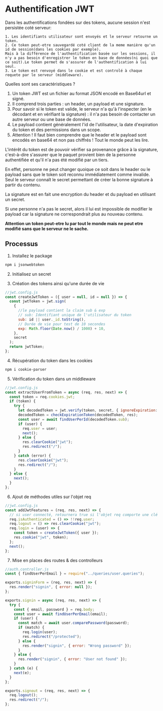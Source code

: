 # Authentification JWT

Dans les authentifications fondées sur des tokens, aucune session n'est persistée coté serveur:

    1. Les identifiants utilisateur sont envoyés et le serveur retourne un token.
    2. Ce token peut-etre sauvegardé coté client de la meme manière qu'un id de session(dans les cookies par exemple).
    Mais à la différence de l'authentification basée sur les sessions, il n'y a pas besoin d'enregistrer le token en base de données(ni quoi que ce soit).Le token permet de s'assurer de l'authentification à lui seul.
    3. Le token est renvoyé dans le cookie et est controlé à chaque requete par le serveur (middleware).

Quelles sont ses caractéristiques ?

1. Un token JWT est un fichier au format JSON encodé en Base64url et signé.
2. Il comprend trois parties : un header, un payload et une signature.
3. Pour savoir si le token est valide, le serveur n'a qu'à l'inspecter (en le décodant et en vérifiant la signature) : il n'a pas besoin de contacter un autre serveur ou une base de données.
4. Le payload contient généralement l'id de l'utilisateur, la date d'expiration du token et des permissions dans un scope.
5. Attention ! Il faut bien comprendre que le header et le payload sont encodés en base64 et non pas chiffrés ! Tout le monde peut les lire.

L'intérêt du token est de pouvoir vérifier sa provenance grâce à la signature, c'est-à-dire s'assurer que le paquet provient bien de la personne authentifiée et qu'il n'a pas été modifié par un tiers.

En effet, personne ne peut changer quoique ce soit dans le header ou le payload sans que le token soit reconnu immédiatement comme invalide. Seul le serveur connaît le secret permettant de créer la bonne signature à partir du contenu.

La signature est en fait une encryption du header et du payload en utilisant un secret.

Si une personne n'a pas le secret, alors il lui est impossible de modifier le payload car la signature ne correspondrait plus au nouveau contenu.

**Attention un token peut-etre lu par tout le monde mais ne peut etre modifié sans que le serveur ne le sache.**

## Processus

1. Installez le package

```sh
npm i jsonwebtoken
```

2. Initialisez un secret

3. Création des tokens ainsi qu'une durée de vie 

```js
//jwt.config.js
const createJwtToken = ({ user = null, id = null }) => {
  const jwtToken = jwt.sign(
    {
      //le payload contient la claim sub & exp
      // sub: Identifiant unique de l'utilisateur du token
      sub: id || user._id.toString(),
      // Durée de vie pour test de 10 secondes
      exp: Math.floor(Date.now() / 1000) + 10,
    },
    secret
  );
  return jwtToken;
};
```

4. Récupération du token dans les cookies

```sh
npm i cookie-parser
```

5. Vérification du token dans un middleware

```js
//jwt.config.js
const extractUserFromToken = async (req, res, next) => {
  const token = req.cookies.jwt;
  if (token) {
    try {
      let decodedToken = jwt.verify(token, secret, { ignoreExpiration: true });
      decodedToken = checkExpirationToken(decodedToken, res);
      const user = await findUserPerId(decodedToken.sub);
      if (user) {
        req.user = user;
        next();
      } else {
        res.clearCookie("jwt");
        res.redirect("/");
      }
    } catch (error) {
      res.clearCookie("jwt");
      res.redirect("/");
    }
  } else {
    next();
  }
};
```

6. Ajout de méthodes utiles sur l'objet req

```js
//jwt.config.js
const addJwtFeatures = (req, res, next) => {
  // si user connecté, retournera true si l'objet req comporte une clé user
  req.isAuthenticated = () => !!req.user;
  req.logout = () => res.clearCookie("jwt");
  req.login = (user) => {
    const token = createJwtToken({ user });
    res.cookie("jwt", token);
  };
  next();
};
```

7. Mise en places des routes & des controlleurs

```js
//auth.controller.js
const { findUserPerEmail } = require("../queries/user.queries");

exports.signinForm = (req, res, next) => {
  res.render("signin", { error: null });
};

exports.signin = async (req, res, next) => {
  try {
    const { email, password } = req.body;
    const user = await findUserPerEmail(email);
    if (user) {
      const match = await user.comparePassword(password);
      if (match) {
        req.login(user);
        res.redirect("/protected");
      } else {
        res.render("signin", { error: "Wrong password" });
      }
    } else {
      res.render("signin", { error: "User not found" });
    }
  } catch (e) {
    next(e);
  }
};

exports.signout = (req, res, next) => {
  req.logout();
  res.redirect("/");
};
```


